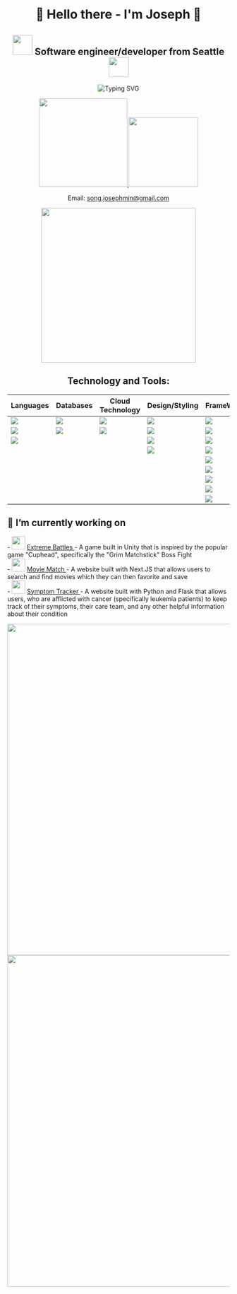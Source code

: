 <h1 align="center">👋 Hello there - I'm Joseph 👋</h1> 
<h2 align="center">
  <img width="45" src="https://github.com/JosephMinSong/JosephMinSong/assets/129890601/90688f41-a091-4aa6-ad9d-1a7ad24c8cd2" />
  Software engineer/developer from Seattle 
  <img width="45" src="https://github.com/JosephMinSong/JosephMinSong/assets/129890601/8800953c-6b65-48a0-b9ae-d3cfa1e632dd" />
</h2>

<p align="center">
  <img src="https://readme-typing-svg.demolab.com?font=Fira+Code&duration=4000&pause=1000&color=242D9B&center=true&vCenter=true&width=500&lines=Always+Continue+Learning;Always+Stay+Curious" alt="Typing SVG" />
</p>

<p align='center'>
  <a href="https://www.linkedin.com/in/joseph-song-0a114226a/">
    <img width="200" src="https://img.shields.io/badge/linkedin-%230077B5.svg?&style=for-the-badge&logo=linkedin&logoColor=white" />
  </a>
  <a href="mailto:song.josephmin@gmail.com">
    <img width="157" src="https://img.shields.io/badge/Gmail-D14836?style=for-the-badge&logo=gmail&logoColor=white" />
  </a>
</p>

<p align="center">
  Email: 
    <a href="mailto:song.josephmin@gmail.com">
      song.josephmin@gmail.com
  </a>
</p>

<p align='center' display='flex-column'>
  <a href="#"><img src="https://github-readme-stats.vercel.app/api/top-langs/?username=josephminsong&theme=dark" width="350"></a>
</p>

<h2 align="center">Technology and Tools: </h2>
<div align='center'>
  
  | Languages | Databases | Cloud Technology | Design/Styling | FrameWorks |
  |------------| -----------| ----------------- | ---------------- | ----------- |
  | <img src="https://img.shields.io/badge/JavaScript-323330?style=for-the-badge&logo=javascript&logoColor=F7DF1E" /> | <img  src="https://img.shields.io/badge/MySQL-005C84?style=for-the-badge&logo=mysql&logoColor=white" /> | <img src="https://img.shields.io/badge/Amazon_AWS-FF9900?style=for-the-badge&logo=amazonaws&logoColor=white" /> | <img src="https://img.shields.io/badge/Framer-black?style=for-the-badge&logo=framer&logoColor=blue" /> | <img src="https://img.shields.io/badge/.NET-512BD4?style=for-the-badge&logo=dotnet&logoColor=white" /> 
  | <img src="https://img.shields.io/badge/Python-FFD43B?style=for-the-badge&logo=python&logoColor=blue" /> | <img  src="https://img.shields.io/badge/MongoDB-4EA94B?style=for-the-badge&logo=mongodb&logoColor=white" /> | <img  src="https://img.shields.io/badge/Vercel-000000?style=for-the-badge&logo=vercel&logoColor=white" /> | <img src="https://img.shields.io/badge/Tailwind_CSS-38B2AC?style=for-the-badge&logo=tailwind-css&logoColor=white" /> | <img src="https://img.shields.io/badge/Express.js-000000?style=for-the-badge&logo=express&logoColor=white" /> 
  | <img src="https://img.shields.io/badge/C%23-239120?style=for-the-badge&logo=c-sharp&logoColor=white" /> | | | <img src="https://img.shields.io/badge/Bootstrap-563D7C?style=for-the-badge&logo=bootstrap&logoColor=white" /> | <img src="https://img.shields.io/badge/Flask-000000?style=for-the-badge&logo=flask&logoColor=white" /> 
  | | | | <img src="https://img.shields.io/badge/Font_Awesome-339AF0?style=for-the-badge&logo=fontawesome&logoColor=white" /> | <img src="https://img.shields.io/badge/next.js-000000?style=for-the-badge&logo=nextdotjs&logoColor=white" /> 
 | | | | | <img src="https://img.shields.io/badge/React-20232A?style=for-the-badge&logo=react&logoColor=61DAFB" />
 | | | | | <img src="https://img.shields.io/badge/Node.js-339933?style=for-the-badge&logo=nodedotjs&logoColor=white" />
 | | | | | <img src="https://img.shields.io/badge/Postman-FF6C37?style=for-the-badge&logo=Postman&logoColor=white" />
 | | | | | <img src="https://img.shields.io/badge/Socket.io-010101?&style=for-the-badge&logo=Socket.io&logoColor=white" />
 | | | | | <img src="https://img.shields.io/badge/Unity-100000?style=for-the-badge&logo=unity&logoColor=white" />
 
</div>

<h2> 🔭 I’m currently working on </h2>
- <img width="30" src="https://github.com/JosephMinSong/JosephMinSong/assets/129890601/9c73b91d-dea1-443d-88d2-8c11617850fd" /> <a href="https://github.com/JosephMinSong/ExtremeBattles"> Extreme Battles </a> - A game built in Unity that is inspired by the popular game "Cuphead", specifically the "Grim Matchstick" Boss Fight
<br />
- <img width="30" src="https://github.com/JosephMinSong/JosephMinSong/assets/129890601/8adb7abf-46e3-4ce4-906c-b497fdc5f66a" /> <a href="https://github.com/JosephMinSong/Movie_Match"> Movie Match </a> - A website built 
with Next.JS that allows users to search and find movies which they can then favorite and save
<br />
- <img width="30" src="https://github.com/JosephMinSong/JosephMinSong/assets/129890601/671f9e0a-5ed1-4e44-a70e-8dbff7eafcdd" /> <a href="https://github.com/JosephMinSong/Cancer_Guide"> Symptom Tracker </a> - A website built
with Python and Flask that allows users, who are afflicted with cancer (specifically leukemia patients) to keep track of their symptoms, their care team, and any other helpful information about their condition


<p align='center' display='flex-column'>
  <a href="#"><img src="https://github-readme-streak-stats.herokuapp.com/?user=josephminsong&theme=dark" width="750"></a>
  <a href="#"><img src="https://github-profile-summary-cards.vercel.app/api/cards/profile-details?username=josephminsong&theme=dark" width="750"></a>
</p>

<!--
**JosephMinSong/JosephMinSong** is a ✨ _special_ ✨ repository because its `README.md` (this file) appears on your GitHub profile.

Here are some ideas to get you started:

- 🔭 I’m currently working on ...
- 🌱 I’m currently learning ...
- 👯 I’m looking to collaborate on ...
- 🤔 I’m looking for help with ...
- 💬 Ask me about ...
- 📫 How to reach me: ...
- 😄 Pronouns: ...
- ⚡ Fun fact: ...
-->
